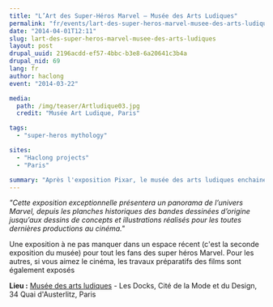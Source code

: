 ```yaml
---
title: "L’Art des Super-Héros Marvel – Musée des Arts Ludiques"
permalink: "fr/events/lart-des-super-heros-marvel-musee-des-arts-ludiques.html"
date: "2014-04-01T12:11"
slug: lart-des-super-heros-marvel-musee-des-arts-ludiques
layout: post
drupal_uuid: 2196acdd-ef57-4bbc-b3e8-6a20641c3b4a
drupal_nid: 69
lang: fr
author: haclong
event: "2014-03-22"

media:
  path: /img/teaser/Artludique03.jpg
  credit: "Musée Art Ludique, Paris"

tags:
  - "super-heros mythology"

sites:
  - "Haclong projects"
  - "Paris"

summary: "Après l'exposition Pixar, le musée des arts ludiques enchaine sur l'art des Super Heros Marvel."
---
```


<cite>"Cette exposition exceptionnelle présentera un panorama de l’univers Marvel, depuis les planches historiques des bandes dessinées d’origine jusqu’aux dessins de concepts et illustrations réalisés pour les toutes dernières productions au cinéma."</cite>

Une exposition à ne pas manquer dans un espace récent (c'est la seconde exposition du musée) pour tout les fans des super héros Marvel. Pour les autres, si vous aimez le cinéma, les travaux préparatifs des films sont également exposés

**Lieu :** <a href="http://artludique.com/acces.html" target="_blank">Musée des arts ludiques</a> - Les Docks, Cité de la Mode et du Design, 34 Quai d'Austerlitz, Paris

### 




